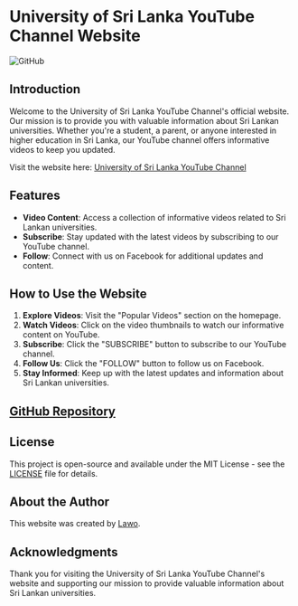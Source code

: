 # University of Sri Lanka YouTube Channel Website

![GitHub](https://img.shields.io/github/license/Lawo69/University-of-Srilanka)

## Introduction

Welcome to the University of Sri Lanka YouTube Channel's official website. Our mission is to provide you with valuable information about Sri Lankan universities. Whether you're a student, a parent, or anyone interested in higher education in Sri Lanka, our YouTube channel offers informative videos to keep you updated.

Visit the website here: [University of Sri Lanka YouTube Channel](https://lawo69.github.io/University-of-Srilanka/)

## Features

- **Video Content**: Access a collection of informative videos related to Sri Lankan universities.
- **Subscribe**: Stay updated with the latest videos by subscribing to our YouTube channel.
- **Follow**: Connect with us on Facebook for additional updates and content.

## How to Use the Website

1. **Explore Videos**: Visit the "Popular Videos" section on the homepage.
2. **Watch Videos**: Click on the video thumbnails to watch our informative content on YouTube.
3. **Subscribe**: Click the "SUBSCRIBE" button to subscribe to our YouTube channel.
4. **Follow Us**: Click the "FOLLOW" button to follow us on Facebook.
5. **Stay Informed**: Keep up with the latest updates and information about Sri Lankan universities.

## [GitHub Repository](https://github.com/Lawo69/University-of-Srilanka)

## License

This project is open-source and available under the MIT License - see the [LICENSE](LICENSE) file for details.

## About the Author

This website was created by [Lawo](https://www.linkedin.com/in/supun-gunawardhana-b7a511261/).

## Acknowledgments

Thank you for visiting the University of Sri Lanka YouTube Channel's website and supporting our mission to provide valuable information about Sri Lankan universities.
